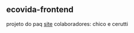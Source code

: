 ## ecovida-frontend
projeto do paq
[site](https://zoemarti.github.io/ecovida-frontend/)
colaboradores: chico e cerutti